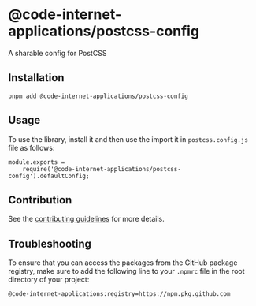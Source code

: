 # @code-internet-applications/postcss-config

A sharable config for PostCSS

## Installation

```
pnpm add @code-internet-applications/postcss-config
```

## Usage

To use the library, install it and then use the import it in `postcss.config.js` file as follows:

```
module.exports =
	require('@code-internet-applications/postcss-config').defaultConfig;
```

## Contribution

See the [contributing guidelines](https://github.com/code-internet-applications/cbt-hydrogen/blob/main/CONTRIBUTING.md) for more details.

## Troubleshooting

To ensure that you can access the packages from the GitHub package registry, make sure to add the following line to your `.npmrc` file in the root directory of your project:

```
@code-internet-applications:registry=https://npm.pkg.github.com
```
